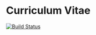 # Curriculum Vitae

[![Build Status](https://travis-ci.org/dossaj/cv-docs.svg?branch=feature-initial)](https://travis-ci.org/dossaj/cv-docs)
